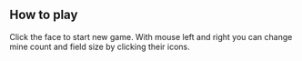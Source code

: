 ## How to play

Click the face to start new game. With mouse left and right you can change mine count and field size by clicking their icons.
